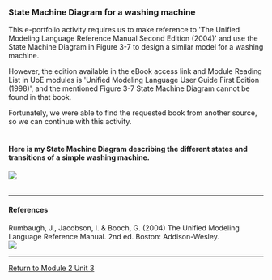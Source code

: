 ### State Machine Diagram for a washing machine

This e-portfolio activity requires us to make reference to 'The Unified Modeling Language Reference Manual Second Edition (2004)' and use the State Machine Diagram in Figure 3-7 to design a similar model for a washing machine. 

However, the edition available in the eBook access link and Module Reading List in UoE modules is 'Unified Modeling Language User Guide First Edition (1998)', and the mentioned Figure 3-7 State Machine Diagram cannot be found in that book. 

Fortunately, we were able to find the requested book from another source, so we can continue with this activity.
<br><br>

#### Here is my State Machine Diagram describing the different states and transitions of a simple washing machine.
<img src="https://helenhelene.github.io/eportfolio/images/WashingMach.jpg"/>
<br><br>

---

#### References
Rumbaugh, J., Jacobson, I. & Booch, G. (2004) The Unified Modeling Language Reference Manual. 2nd ed. Boston: Addison-Wesley.  
<img src="https://helenhelene.github.io/eportfolio/images/OOP_Unit03_Reference.jpg"/>

---

[Return to Module 2 Unit 3](OOP_Unit03.md)
